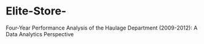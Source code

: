 # Elite-Store-
Four-Year Performance Analysis of the Haulage Department (2009-2012): A Data Analytics Perspective
